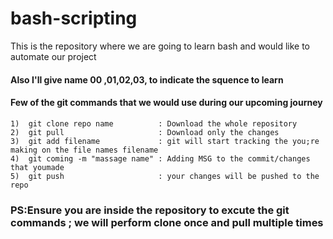 # bash-scripting

This is the repository where we are going to learn bash and would like to automate our project

#### Also I'll give name 00 ,01,02,03, to indicate the squence to learn


#### Few of the git commands that we would use  during our upcoming journey

    1)  git clone repo name          : Download the whole repository
    2)  git pull                     : Download only the changes
    3)  git add filename             : git will start tracking the you;re making on the file names filename
    4)  git coming -m "massage name" : Adding MSG to the commit/changes that youmade
    5)  git push                     : your changes will be pushed to the repo

### PS:Ensure you are inside the repository to excute the git commands ; we will perform clone once and pull multiple times